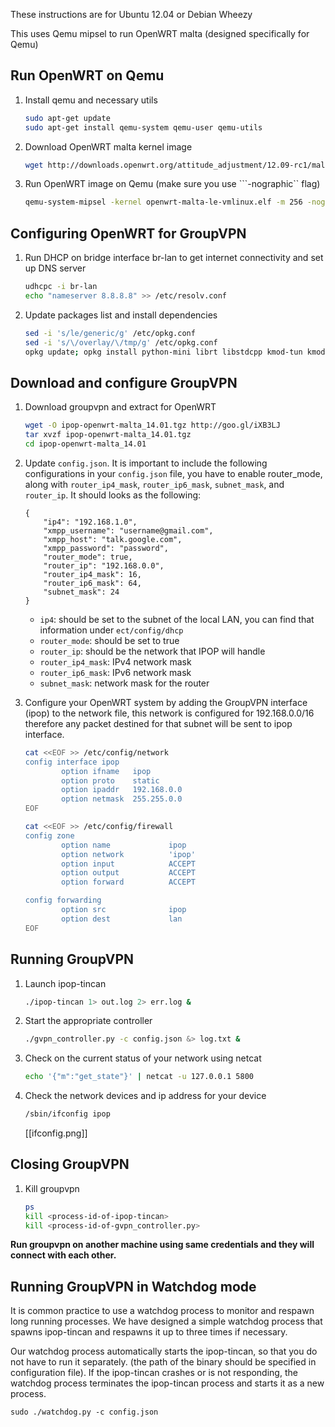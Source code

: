 These instructions are for Ubuntu 12.04 or Debian Wheezy

This uses Qemu mipsel to run OpenWRT malta (designed specifically for Qemu)

## Run OpenWRT on Qemu

1.  Install qemu and necessary utils

    ```bash
    sudo apt-get update
    sudo apt-get install qemu-system qemu-user qemu-utils
    ```

2.  Download OpenWRT malta kernel image

    ```bash
    wget http://downloads.openwrt.org/attitude_adjustment/12.09-rc1/malta/generic/openwrt-malta-le-vmlinux.elf
    ```

3.  Run OpenWRT image on Qemu (make sure you use ```-nographic`` flag)

    ```bash
    qemu-system-mipsel -kernel openwrt-malta-le-vmlinux.elf -m 256 -nographic
    ```

## Configuring OpenWRT for GroupVPN

1.  Run DHCP on bridge interface br-lan to get internet connectivity and set up DNS server

    ```bash
    udhcpc -i br-lan
    echo "nameserver 8.8.8.8" >> /etc/resolv.conf
    ```

2.  Update packages list and install dependencies

    ```bash
    sed -i 's/le/generic/g' /etc/opkg.conf 
    sed -i 's/\/overlay/\/tmp/g' /etc/opkg.conf
    opkg update; opkg install python-mini librt libstdcpp kmod-tun kmod-ipv6 libpthread wget
    ```

## Download and configure GroupVPN

1.  Download groupvpn and extract for OpenWRT

    ```bash
    wget -O ipop-openwrt-malta_14.01.tgz http://goo.gl/iXB3LJ
    tar xvzf ipop-openwrt-malta_14.01.tgz
    cd ipop-openwrt-malta_14.01
    ```

2.  Update `config.json`. It is important to include the following configurations
    in your `config.json` file, you have to enable router_mode, along with 
    `router_ip4_mask`, `router_ip6_mask`, `subnet_mask`, and `router_ip`. 
    It should looks as the following:

    ```
    {
        "ip4": "192.168.1.0",
        "xmpp_username": "username@gmail.com",
        "xmpp_host": "talk.google.com",
        "xmpp_password": "password",
        "router_mode": true,
        "router_ip": "192.168.0.0",
        "router_ip4_mask": 16,
        "router_ip6_mask": 64,
        "subnet_mask": 24
    }
    ```

    * `ip4`: should be set to the subnet of the local LAN, you can find that information under `ect/config/dhcp`
    * `router_mode`: should be set to true
    * `router_ip`: should be the network that IPOP will handle
    * `router_ip4_mask`: IPv4 network mask
    * `router_ip6_mask`: IPv6 network mask
    * `subnet_mask`: network mask for the router

3.  Configure your OpenWRT system by adding the GroupVPN interface (ipop) to the 
    network file, this network is configured for 192.168.0.0/16 therefore any
    packet destined for that subnet will be sent to ipop interface.

    ```bash
    cat <<EOF >> /etc/config/network
    config interface ipop
            option ifname   ipop
            option proto    static
            option ipaddr   192.168.0.0
            option netmask  255.255.0.0
    EOF
    ```

    ```bash
    cat <<EOF >> /etc/config/firewall
    config zone
            option name             ipop
            option network          'ipop'
            option input            ACCEPT
            option output           ACCEPT
            option forward          ACCEPT

    config forwarding
            option src              ipop
            option dest             lan
    EOF
    ```

## Running GroupVPN

1.  Launch ipop-tincan

    ```bash
    ./ipop-tincan 1> out.log 2> err.log &
    ```

2.  Start the appropriate controller

    ```bash
    ./gvpn_controller.py -c config.json &> log.txt &
    ```

3.  Check on the current status of your network using netcat

    ```bash
    echo '{"m":"get_state"}' | netcat -u 127.0.0.1 5800
    ```

4.  Check the network devices and ip address for your device

    ```bash
    /sbin/ifconfig ipop
    ```

    [[ifconfig.png]]

## Closing GroupVPN

1.  Kill groupvpn

    ```bash
    ps
    kill <process-id-of-ipop-tincan>
    kill <process-id-of-gvpn_controller.py>
    ```

**Run groupvpn on another machine using same credentials and they will connect
with each other.**

## Running GroupVPN in Watchdog mode

It is common practice to use a watchdog process to monitor and respawn
long running processes. We have designed a simple watchdog process that
spawns ipop-tincan and respawns it up to three times if necessary.

Our watchdog process automatically starts the ipop-tincan, so that you 
do not have to run it separately. (the path of the binary should be specified
in configuration file). If the ipop-tincan crashes or is not responding, 
the watchdog process terminates the ipop-tincan process and starts it as a 
new process.

```
sudo ./watchdog.py -c config.json
```

